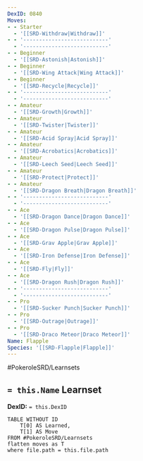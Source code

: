 ```yaml
---
DexID: 0840
Moves:
- - Starter
  - '[[SRD-Withdraw|Withdraw]]'
- - '---------------------------'
  - '---------------------------'
- - Beginner
  - '[[SRD-Astonish|Astonish]]'
- - Beginner
  - '[[SRD-Wing Attack|Wing Attack]]'
- - Beginner
  - '[[SRD-Recycle|Recycle]]'
- - '---------------------------'
  - '---------------------------'
- - Amateur
  - '[[SRD-Growth|Growth]]'
- - Amateur
  - '[[SRD-Twister|Twister]]'
- - Amateur
  - '[[SRD-Acid Spray|Acid Spray]]'
- - Amateur
  - '[[SRD-Acrobatics|Acrobatics]]'
- - Amateur
  - '[[SRD-Leech Seed|Leech Seed]]'
- - Amateur
  - '[[SRD-Protect|Protect]]'
- - Amateur
  - '[[SRD-Dragon Breath|Dragon Breath]]'
- - '---------------------------'
  - '---------------------------'
- - Ace
  - '[[SRD-Dragon Dance|Dragon Dance]]'
- - Ace
  - '[[SRD-Dragon Pulse|Dragon Pulse]]'
- - Ace
  - '[[SRD-Grav Apple|Grav Apple]]'
- - Ace
  - '[[SRD-Iron Defense|Iron Defense]]'
- - Ace
  - '[[SRD-Fly|Fly]]'
- - Ace
  - '[[SRD-Dragon Rush|Dragon Rush]]'
- - '---------------------------'
  - '---------------------------'
- - Pro
  - '[[SRD-Sucker Punch|Sucker Punch]]'
- - Pro
  - '[[SRD-Outrage|Outrage]]'
- - Pro
  - '[[SRD-Draco Meteor|Draco Meteor]]'
Name: Flapple
Species: '[[SRD-Flapple|Flapple]]'
---
```


#PokeroleSRD/Learnsets

## `= this.Name` Learnset

**DexID:** `= this.DexID`

```dataview
TABLE WITHOUT ID
    T[0] AS Learned,
    T[1] AS Move
FROM #PokeroleSRD/Learnsets
flatten moves as T
where file.path = this.file.path
```
